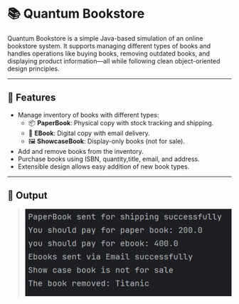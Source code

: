 # 📚 Quantum Bookstore

Quantum Bookstore is a simple Java-based simulation of an online bookstore system. It supports managing different types of books and handles operations like buying books, removing outdated books, and displaying product information—all while following clean object-oriented design principles.

---

## 🚀 Features

- Manage inventory of books with different types:
  - 📦 **PaperBook**: Physical copy with stock tracking and shipping.
  - 💾 **EBook**: Digital copy with email delivery.
  - 🖼️ **ShowcaseBook**: Display-only books (not for sale).
- Add and remove books from the inventory.
- Purchase books using ISBN, quantity,title, email, and address.
- Extensible design allows easy addition of new book types.
  
---

## 📸 Output 
> ![Bookstore Output](output/result.png)
